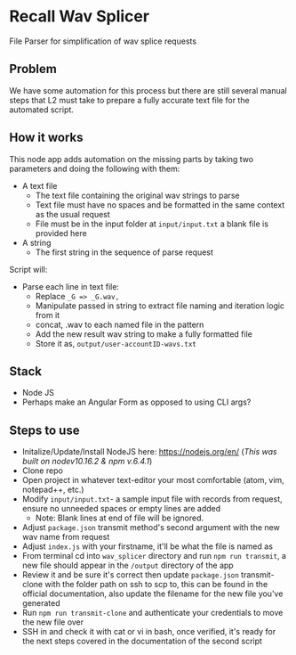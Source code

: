 # Recall Wav Splicer
File Parser for simplification of wav splice requests

## Problem
We have some automation for this process but there are still several manual steps that L2 must take to prepare a fully accurate text file for the automated script.

## How it works
This node app adds automation on the missing parts by taking two parameters and doing the following with them:
- A text file
  - The text file containing the original wav strings to parse
  - Text file must have no spaces and be formatted in the same context as the usual request
  - File must be in the input folder at `input/input.txt` a blank file is provided here
- A string
  - The first string in the sequence of parse request

Script will:
- Parse each line in text file:
  - Replace `_G => _G.wav,`
  - Manipulate passed in string to extract file naming and iteration logic from it
  - concat, .wav to each named file in the pattern
  - Add the new result wav string to make a fully formatted file
  - Store it as, `output/user-accountID-wavs.txt`

## Stack
- Node JS
- Perhaps make an Angular Form as opposed to using CLI args?

## Steps to use
- Initalize/Update/Install NodeJS here: https://nodejs.org/en/ (*This was built on nodev10.16.2 & npm v.6.4.1*)
- Clone repo
- Open project in whatever text-editor your most comfortable (atom, vim, notepad++, etc.)
- Modify `input/input.txt`- a sample input file with records from request, ensure no unneeded spaces or empty lines are added
  - Note: Blank lines at end of file will be ignored.
- Adjust `package.json` transmit method's second argument with the new wav name from request
- Adjust `index.js` with your firstname, it'll be what the file is named as
- From terminal cd into `wav_splicer` directory and run `npm run transmit`, a new file should appear in the `/output` directory of the app
- Review it and be sure it's correct then update `package.json` transmit-clone with the folder path on ssh to scp to, this can be found in the official documentation, also update the filename for the new file you've generated
- Run `npm run transmit-clone` and authenticate your credentials to move the new file over
- SSH in and check it with cat or vi in bash, once verified, it's ready for the next steps covered in the documentation of the second script
